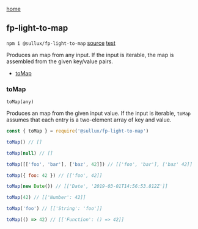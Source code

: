[home](https://github.com/Sullux/fp-light/blob/master/README.md)

## fp-light-to-map

`npm i @sullux/fp-light-to-map`
[source](https://github.com/Sullux/fp-light/blob/master/lib/toMap/toMap.js)
[test](https://github.com/Sullux/fp-light/blob/master/lib/toMap/toMap.spec.js)

Produces an map from any input. If the input is iterable, the map is assembled from the given key/value pairs.

* [toMap](#tomap)

### toMap

`toMap(any)`

Produces an map from the given input value. If the input is iterable, `toMap` assumes that each entry is a two-element array of key and value.

```javascript
const { toMap } = require('@sullux/fp-light-to-map')

toMap() // []

toMap(null) // []

toMap([['foo', 'bar'], ['baz', 42]]) // [['foo', 'bar'], ['baz' 42]]

toMap({ foo: 42 }) // [['foo', 42]]

toMap(new Date()) // [['Date', '2019-03-01T14:56:53.812Z']]

toMap(42) // [['Number': 42]]

toMap('foo') // [['String': 'foo']]

toMap(() => 42) // [['Function': () => 42]]
```
